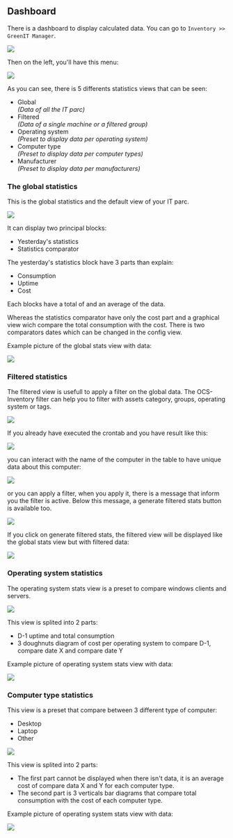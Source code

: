 ## Dashboard
There is a dashboard to display calculated data. You can go to `Inventory >> GreenIT Manager`.

![](../../../img/server/greenit/dashboard_1.png)

Then on the left, you'll have this menu:

![](../../../img/server/greenit/dashboard_2.png)

As you can see, there is 5 differents statistics views that can be seen:
- Global <br> *(Data of all the IT parc)*
- Filtered <br> *(Data of a single machine or a filtered group)*
- Operating system <br> *(Preset to display data per operating system)*
- Computer type <br> *(Preset to display data per computer types)*
- Manufacturer <br> *(Preset to display data per manufacturers)*

### The global statistics
This is the global statistics and the default view of your IT parc.

![](../../../img/server/greenit/dashboard_global_1.png)

It can display two principal blocks:
- Yesterday's statistics
- Statistics comparator

The yesterday's statistics block have 3 parts than explain:
- Consumption
- Uptime
- Cost

Each blocks have a total of and an average of the data.

Whereas the statistics comparator have only the cost part and a graphical view wich compare the total consumption with the cost. There is two comparators dates which can be changed in the config view.

Example picture of the global stats view with data:

![](../../../img/server/greenit/dashboard_global_2.png)

### Filtered statistics
The filtered view is usefull to apply a filter on the global data. The OCS-Inventory filter can help you to filter with assets category, groups, operating system or tags.

![](../../../img/server/greenit/dashboard_filtered_1.png)

If you already have executed the crontab and you have result like this:

![](../../../img/server/greenit/dashboard_filtered_2.png)

you can interact with the name of the computer in the table to have unique data about this computer:

![](../../../img/server/greenit/dashboard_filtered_3.png)

or you can apply a filter, when you apply it, there is a message that inform you the filter is active. Below this message, a generate filtered stats button is available too.

![](../../../img/server/greenit/dashboard_filtered_4.png)

If you click on generate filtered stats, the filtered view will be displayed like the global stats view but with filtered data:

![](../../../img/server/greenit/dashboard_filtered_5.png)

### Operating system statistics
The operating system stats view is a preset to compare windows clients and servers.

![](../../../img/server/greenit/dashboard_os_1.png)

This view is splited into 2 parts:
- D-1 uptime and total consumption
- 3 doughnuts diagram of cost per operating system to compare D-1, compare date X and compare date Y

Example picture of operating system stats view with data:

![](../../../img/server/greenit/dashboard_os_2.png)

### Computer type statistics
This view is a preset that compare between 3 different type of computer:
- Desktop
- Laptop
- Other

![](../../../img/server/greenit/dashboard_computerType_1.png)

This view is splited into 2 parts:
- The first part cannot be displayed when there isn't data, it is an average cost of compare data X and Y for each computer type. 
- The second part is 3 verticals bar diagrams that compare total consumption with the cost of each computer type.

Example picture of operating system stats view with data:

![](../../../img/server/greenit/dashboard_computerType_2.png)
